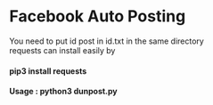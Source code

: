 # Facebook Auto Posting

You need to put id post in id.txt in the same directory<br>
requests can install easily by <h4>pip3 install requests</h4>
<h4>Usage : python3 dunpost.py</h4>

